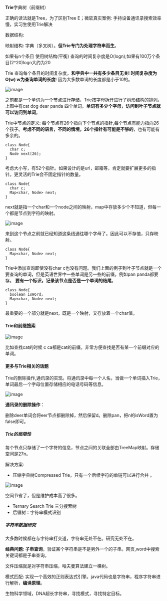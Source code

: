 **Trie**字典树（前缀树）

正确的读法就是Tree，为了区别Tree E；微软真实案例: 手持设备通讯录搜索效率慢，实习生使用Trie解决

数据结构:

映射结构: 字典（多叉树）。**但Trie专门为处理字符串而生**。

如果有n个条目 使用树结构(平衡) 查询的时间复杂度是O(logn);如果有100万个条目(2^20)logn大约为20

Trie 查询每个条目的时间复杂度，**和字典中一共有多少条目无关! 时间复杂度为O(w) w为查询单词的长度**! 因为大多数单词的长度都是小于10的。

![image](http://myphoto.mtianyan.cn/20180814212907_tyty8Q_Screenshot.jpeg)


之前都是一个单词为一个节点进行存储，Trie按字母拆开进行了树形结构的排列。上图中有cat dog dear panda 四个单词。**单词有多少个字母，访问到叶子节点就可以访问到单词**。


Trie中节点的定义: 每个节点有26个指向下个节点的指针,每个节点有能力指向26个孩子。**考虑不同的语言，不同的情境，26个指针有可能是不够的**，也有可能有多余的。

```
class Node{
  char c;
  Node next[26];
}
```
考虑大小写，有52个指针。如果设计的是url，邮箱等，肯定就要扩展更多的指针。更灵活的Trie会不固定指针的数量。
```
class Node{
  char c;
  Map<char, Node> next;
}
```

next就是指一个char和一个node之间的映射，map中存放多少个不知道，但每一个都是节点到字符的映射。

![image](http://myphoto.mtianyan.cn/20180814213913_m2wktU_Screenshot.jpeg)

来到这个节点之前就已经知道这条线通往哪个字母了。因此可以不存值，只存映射。

```
class Node{
  Map<char, Node> next;
}
```
Trie中添加查询即使没有char c也没有问题。我们上面的例子到叶子节点就是一个要查询的单词，但是英语世界中一些单词是另一些的前缀。例如pan panda都要存。 **要有一个标识，记录该节点是否是一个单词的结尾**。

```
class Node{
  boolean isWord;
  Map<char, Node> next;
}
```

最重要的一个部分就是next，既是一个映射，又存放着一个char值。


#### Trie和前缀搜索
![image](http://myphoto.mtianyan.cn/20180814221127_q0MagD_Screenshot.jpeg)

比如查找cat的时候 c ca都是cat的前缀。非常方便查找是否有某一个前缀对应的单词。

#### 更多与Trie相关的话题
Trie的删除操作,通讯录的实现。将通讯录中每一个人名，当做一个单词插入Trie，单词最后一个字母位置存储相应的电话号码等信息。

![image](http://myphoto.mtianyan.cn/20180814235239_0JVAba_Screenshot.jpeg)

**通讯录的删除操作**：

删除deer单词会将eer节点都删除掉，然后保留d。删除pan，把n的isWord置为false即可。

##### Trie的局限性

每个节点只存储了一个字符的信息，节点之间的关联全部由TreeMap映射。存储空间是27n。

解决方案: 

- 压缩字典树Compressed Trie，只有一个后续字符的单链可以进行合并
。

![image](http://myphoto.mtianyan.cn/20180815000947_YS7xbj_Screenshot.jpeg)


空间节省了，但是维护成本高了很多。

- Ternary Search Trie 三分搜索树
- 后缀树：字符串模式识别


##### 字符串数据研究
大多数时候都在与字符串打交道，字符串无处不在。研究无处不在。

**经典问题: 子串查询**，验证某个字符串是不是另外一个的子串。网页,word中搜索关键词都是子串查询。

文件压缩就是对字符串压缩，哈夫曼算法建立一棵树。

模式匹配: 实现一个高效的正则表达式引擎。java代码也是字符串，程序字符串进行解析，**编译原理**。

生物科学领域，DNA超长字符串，寻找模式，寻找特定目标。